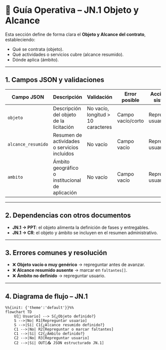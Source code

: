 # 📑 Guía Operativa – JN.1 Objeto y Alcance

Esta sección define de forma clara el **Objeto y Alcance del contrato**, estableciendo:
- Qué se contrata (objeto).
- Qué actividades o servicios cubre (alcance resumido).
- Dónde aplica (ámbito).

---

## 1. Campos JSON y validaciones

| Campo JSON          | Descripción                                      | Validación                       | Error posible       | Acción del sistema   |
|---------------------|--------------------------------------------------|----------------------------------|---------------------|----------------------|
| `objeto`            | Descripción del objeto de la licitación           | No vacío, longitud > 10 caracteres | Campo vacío/corto   | Repreguntar usuario |
| `alcance_resumido`  | Resumen de actividades o servicios incluidos      | No vacío                         | Campo vacío         | Repreguntar usuario |
| `ambito`            | Ámbito geográfico o institucional de aplicación   | No vacío                         | Campo vacío         | Repreguntar usuario |

---

## 2. Dependencias con otros documentos

- **JN.1 → PPT**: el objeto alimenta la definición de fases y entregables.  
- **JN.1 → CR**: el objeto y ámbito se incluyen en el resumen administrativo.  

---

## 3. Errores comunes y resolución

- ❌ **Objeto vacío o muy genérico** → repreguntar antes de avanzar.  
- ❌ **Alcance resumido ausente** → marcar en `faltantes[]`.  
- ❌ **Ámbito no definido** → repreguntar usuario.  

---

## 4. Diagrama de flujo – JN.1

```mermaid
%%{init: {'theme':'default'}}%%
flowchart TD
    U[👤 Usuario] --> S{¿Objeto definido?}
    S -->|No| R1[Repreguntar usuario]
    S -->|Sí| C1{¿Alcance resumido definido?}
    C1 -->|No| R2[Repreguntar o marcar faltantes]
    C1 -->|Sí| C2{¿Ámbito definido?}
    C2 -->|No| R3[Repreguntar usuario]
    C2 -->|Sí| OUT[📤 JSON estructurado JN.1]
